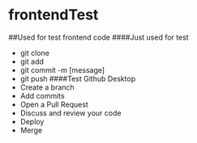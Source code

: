 # frontendTest
##Used for test frontend code
####Just used for test
- git clone
- git add
- git commit -m [message]
- git push
####Test Github Desktop
- Create a branch
- Add commits
- Open a Pull Request
- Discuss and review your code
- Deploy
- Merge

